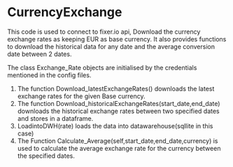 # CurrencyExchange
This code is used to connect to fixer.io api, Download the currency exchange rates as keeping EUR as base currency. It also provides functions to download the historical data for any date and the average conversion date between 2 dates.

The class Exchange_Rate objects are initialised by the credentials mentioned in the config files.

1. The function Download_latestExchangeRates() downloads the latest exchange rates for the given Base currency.
2. The function Download_historicalExchangeRates(start_date,end_date) downloads the historical exchange rates between two specified dates and stores in a dataframe.
3. LoadintoDWH(rate) loads the data into datawarehouse(sqllite in this case)
4. The Function Calculate_Average(self,start_date,end_date,currency) is used to calculate the average exchange rate for the currency between the specified dates.


